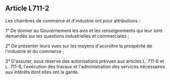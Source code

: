 Article L711-2
----
Les chambres de commerce et d'industrie ont pour attributions :

1° De donner au Gouvernement les avis et les renseignements qui leur sont
demandés sur les questions industrielles et commerciales ;

2° De présenter leurs vues sur les moyens d'accroître la prospérité de
l'industrie et du commerce ;

3° D'assurer, sous réserve des autorisations prévues aux articles L. 711-6 et L.
711-8, l'exécution des travaux et l'administration des services nécessaires aux
intérêts dont elles ont la garde.
